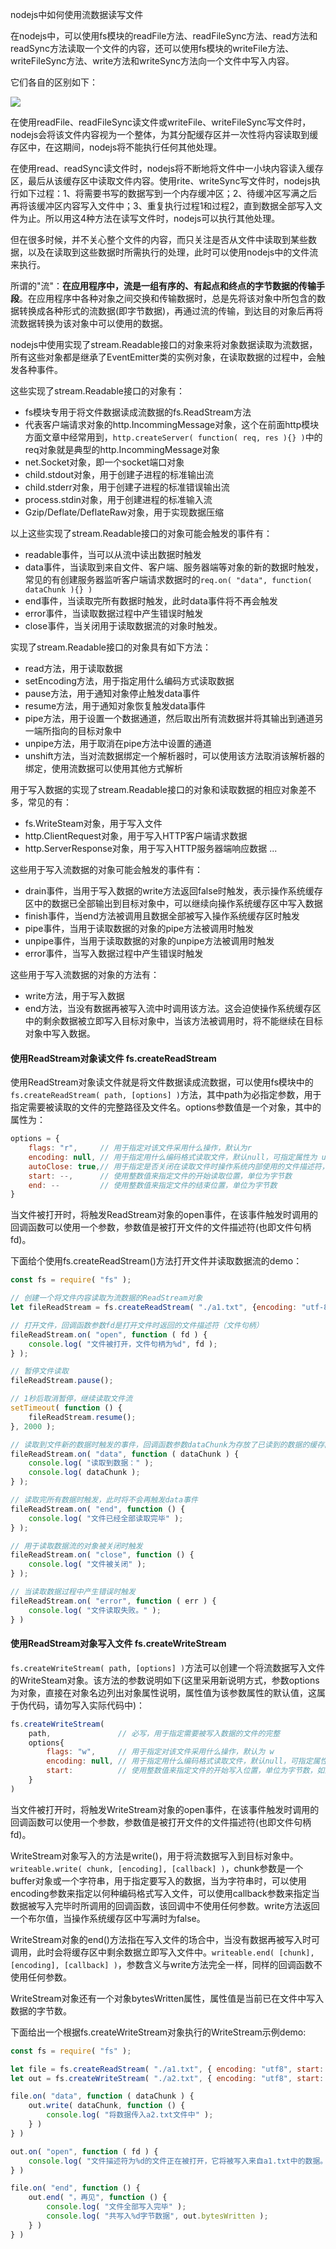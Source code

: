nodejs中如何使用流数据读写文件

在nodejs中，可以使用fs模块的readFile方法、readFileSync方法、read方法和readSync方法读取一个文件的内容，还可以使用fs模块的writeFile方法、writeFileSync方法、write方法和writeSync方法向一个文件中写入内容。

它们各自的区别如下：
<!-- | 用途 | 使用异步方式 | 使用同步方式 |
|-----|-----|------|
| 将文件完整读入缓存区 | readFile   | readFileSync |
| 将文件部分读入缓存区 | read   | readSync |
| 将数据完整写入文件 | writeFile   | writeFileSync |
| 将缓存区中的部分内容写入文件 | write   | writeSync | -->
![](https://github.com/Bournen/private_collection/blob/master/imageHosting/19/190222_0.png?raw=true)


在使用readFile、readFileSync读文件或writeFile、writeFileSync写文件时，nodejs会将该文件内容视为一个整体，为其分配缓存区并一次性将内容读取到缓存区中，在这期间，nodejs将不能执行任何其他处理。

在使用read、readSync读文件时，nodejs将不断地将文件中一小块内容读入缓存区，最后从该缓存区中读取文件内容。使用rite、writeSync写文件时，nodejs执行如下过程：1、将需要书写的数据写到一个内存缓冲区；2、待缓冲区写满之后再将该缓冲区内容写入文件中；3、重复执行过程1和过程2，直到数据全部写入文件为止。所以用这4种方法在读写文件时，nodejs可以执行其他处理。

但在很多时候，并不关心整个文件的内容，而只关注是否从文件中读取到某些数据，以及在读取到这些数据时所需执行的处理，此时可以使用nodejs中的文件流来执行。

所谓的"流"：**在应用程序中，流是一组有序的、有起点和终点的字节数据的传输手段**。在应用程序中各种对象之间交换和传输数据时，总是先将该对象中所包含的数据转换成各种形式的流数据(即字节数据)，再通过流的传输，到达目的对象后再将流数据转换为该对象中可以使用的数据。

nodejs中使用实现了stream.Readable接口的对象来将对象数据读取为流数据，所有这些对象都是继承了EventEmitter类的实例对象，在读取数据的过程中，会触发各种事件。

这些实现了stream.Readable接口的对象有：
- fs模块专用于将文件数据读成流数据的fs.ReadStream方法
- 代表客户端请求对象的http.IncommingMessage对象，这个在前面http模块方面文章中经常用到，`http.createServer( function( req, res ){} )`中的req对象就是典型的http.IncommingMessage对象
- net.Socket对象，即一个socket端口对象
- child.stdout对象，用于创建子进程的标准输出流
- child.stderr对象，用于创建子进程的标准错误输出流
- process.stdin对象，用于创建进程的标准输入流
- Gzip/Deflate/DeflateRaw对象，用于实现数据压缩

以上这些实现了stream.Readable接口的对象可能会触发的事件有：
- readable事件，当可以从流中读出数据时触发
- data事件，当读取到来自文件、客户端、服务器端等对象的新的数据时触发，常见的有创建服务器监听客户端请求数据时的`req.on( "data", function( dataChunk ){} )`
- end事件，当读取完所有数据时触发，此时data事件将不再会触发
- error事件，当读取数据过程中产生错误时触发
- close事件，当关闭用于读取数据流的对象时触发。

实现了stream.Readable接口的对象具有如下方法：
- read方法，用于读取数据
- setEncoding方法，用于指定用什么编码方式读取数据
- pause方法，用于通知对象停止触发data事件
- resume方法，用于通知对象恢复触发data事件
- pipe方法，用于设置一个数据通道，然后取出所有流数据并将其输出到通道另一端所指向的目标对象中
- unpipe方法，用于取消在pipe方法中设置的通道
- unshift方法，当对流数据绑定一个解析器时，可以使用该方法取消该解析器的绑定，使用流数据可以使用其他方式解析

用于写入数据的实现了stream.Readable接口的对象和读取数据的相应对象差不多，常见的有：
- fs.WriteSteam对象，用于写入文件
- http.ClientRequest对象，用于写入HTTP客户端请求数据
- http.ServerResponse对象，用于写入HTTP服务器端响应数据
...

这些用于写入流数据的对象可能会触发的事件有：
- drain事件，当用于写入数据的write方法返回false时触发，表示操作系统缓存区中的数据已全部输出到目标对象中，可以继续向操作系统缓存区中写入数据
- finish事件，当end方法被调用且数据全部被写入操作系统缓存区时触发
- pipe事件，当用于读取数据的对象的pipe方法被调用时触发
- unpipe事件，当用于读取数据的对象的unpipe方法被调用时触发
- error事件，当写入数据过程中产生错误时触发

这些用于写入流数据的对象的方法有：
- write方法，用于写入数据
- end方法，当没有数据再被写入流中时调用该方法。这会迫使操作系统缓存区中的剩余数据被立即写入目标对象中，当该方法被调用时，将不能继续在目标对象中写入数据。

#### 使用ReadStream对象读文件 fs.createReadStream
使用ReadStream对象读文件就是将文件数据读成流数据，可以使用fs模块中的`fs.createReadStream( path, [options] )`方法，其中path为必指定参数，用于指定需要被读取的文件的完整路径及文件名。options参数值是一个对象，其中的属性为：
```javascript
options = {
    flags: "r",     // 用于指定对该文件采用什么操作，默认为r
    encoding: null, // 用于指定用什么编码格式读取文件，默认null，可指定属性为 utf8、base64、ascii
    autoClose: true,// 用于指定是否关闭在读取文件时操作系统内部使用的文件描述符，默认为true，当文件读取完毕或读取文件过程中产生错误时文件关闭
    start: --,      // 使用整数值来指定文件的开始读取位置，单位为字节数
    end: --         // 使用整数值来指定文件的结束位置，单位为字节数
}
```
当文件被打开时，将触发ReadStream对象的open事件，在该事件触发时调用的回调函数可以使用一个参数，参数值是被打开文件的文件描述符(也即文件句柄fd)。

下面给个使用fs.createReadStream()方法打开文件并读取数据流的demo：
```javascript
const fs = require( "fs" );

// 创建一个将文件内容读取为流数据的ReadStream对象
let fileReadStream = fs.createReadStream( "./a1.txt", {encoding: "utf-8", start: 0, end: 24} );

// 打开文件，回调函数参数fd是打开文件时返回的文件描述符（文件句柄）
fileReadStream.on( "open", function ( fd ) {
    console.log( "文件被打开，文件句柄为%d", fd );
} );

// 暂停文件读取
fileReadStream.pause();

// 1秒后取消暂停，继续读取文件流
setTimeout( function () {
    fileReadStream.resume();
}, 2000 );

// 读取到文件新的数据时触发的事件，回调函数参数dataChunk为存放了已读到的数据的缓存区对象或一个字符串
fileReadStream.on( "data", function ( dataChunk ) {
    console.log( "读取到数据：" );
    console.log( dataChunk );
} );

// 读取完所有数据时触发，此时将不会再触发data事件
fileReadStream.on( "end", function () {
    console.log( "文件已经全部读取完毕" );
} );

// 用于读取数据流的对象被关闭时触发
fileReadStream.on( "close", function () {
    console.log( "文件被关闭" );
} );

// 当读取数据过程中产生错误时触发
fileReadStream.on( "error", function ( err ) {
    console.log( "文件读取失败。" );
} )
```

#### 使用ReadStream对象写入文件 fs.createWriteStream
`fs.createWriteStream( path, [options] )`方法可以创建一个将流数据写入文件的WriteSteam对象。该方法的参数说明如下(这里采用新说明方式，参数options为对象，直接在对象名边列出对象属性说明，属性值为该参数属性的默认值，这属于伪代码，请勿写入实际代码中)：
```javascript
fs.createWriteStream( 
    path,               // 必写，用于指定需要被写入数据的文件的完整
    options{
        flags: "w",     // 用于指定对该文件采用什么操作，默认为 w
        encoding: null, // 用于指定用什么编码格式读取文件，默认null，可指定属性为 utf8、base64、ascii
        start:          // 使用整数值来指定文件的开始写入位置，单位为字节数，如果要在文件追加写入数据，需将flag属性设为 a
    }
)
```
当文件被打开时，将触发WriteStream对象的open事件，在该事件触发时调用的回调函数可以使用一个参数，参数值是被打开文件的文件描述符(也即文件句柄fd)。

WriteStream对象写入的方法是write()，用于将流数据写入到目标对象中。`writeable.write( chunk, [encoding], [callback] )`，chunk参数是一个buffer对象或一个字符串，用于指定要写入的数据，当为字符串时，可以使用encoding参数来指定以何种编码格式写入文件，可以使用callback参数来指定当数据被写入完毕时所调用的回调函数，该回调中不使用任何参数。write方法返回一个布尔值，当操作系统缓存区中写满时为false。

WriteStream对象的end()方法指在写入文件的场合中，当没有数据再被写入时可调用，此时会将缓存区中剩余数据立即写入文件中。`writeable.end( [chunk], [encoding], [callback] )`，参数含义与write方法完全一样，同样的回调函数不使用任何参数。

WriteStream对象还有一个对象bytesWritten属性，属性值是当前已在文件中写入数据的字节数。

下面给出一个根据fs.createWriteStream对象执行的WriteStream示例demo:
```javascript
const fs = require( "fs" );

let file = fs.createReadStream( "./a1.txt", { encoding: "utf8", start: 0, end: 20 } );
let out = fs.createWriteStream( "./a2.txt", { encoding: "utf8", start: 0 } );

file.on( "data", function ( dataChunk ) {
    out.write( dataChunk, function () {
        console.log( "将数据传入a2.txt文件中" );
    } )
} )

out.on( "open", function ( fd ) {
    console.log( "文件描述符为%d的文件正在被打开，它将被写入来自a1.txt中的数据。", fd );
} )

file.on( "end", function () {
    out.end( "，再见", function () {
        console.log( "文件全部写入完毕" );
        console.log( "共写入%d字节数据", out.bytesWritten );
    } )
} )
```